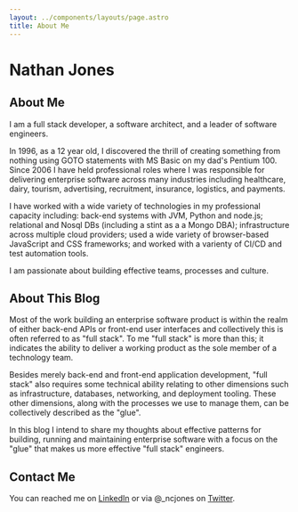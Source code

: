 ```yaml
---
layout: ../components/layouts/page.astro
title: About Me
---
```


# Nathan Jones

## About Me

I am a full stack developer, a software architect, and a leader of software
engineers.

In 1996, as a 12 year old, I discovered the thrill of creating something from
nothing using GOTO statements with MS Basic on my dad's Pentium 100. Since
2006 I have held professional roles where I was responsible for delivering
enterprise software across many industries including healthcare, dairy, tourism,
advertising, recruitment, insurance, logistics, and payments.

I have worked with a wide variety of technologies in my professional capacity
including: back-end systems with JVM, Python and node.js; relational and Nosql
DBs (including a stint as a a Mongo DBA); infrastructure across multiple cloud
providers; used a wide variety of browser-based JavaScript and CSS frameworks;
and worked with a varienty of CI/CD and test automation tools.

I am passionate about building effective teams, processes and culture.

## About This Blog

Most of the work building an enterprise software product is within the realm of
either back-end APIs or front-end user interfaces and collectively this is
often referred to as "full stack". To me "full stack" is more than this; it
indicates the ability to deliver a working product as the sole member of a
technology team.

Besides merely back-end and front-end application development, "full stack"
also requires some technical ability relating to other dimensions such as
infrastructure, databases, networking, and deployment tooling. These other
dimensions, along with the processes we use to manage them, can be collectively
described as the "glue".

In this blog I intend to share my thoughts about effective patterns for
building, running and maintaining enterprise software with a focus on the
"glue" that makes us more effective "full stack" engineers.

## Contact Me

You can reached me on [LinkedIn][] or via @_ncjones on [Twitter][].


[LinkedIn]: https://www.linkedin.com/in/nathan-c-jones/
[Twitter]: https://twitter.com/_ncjones
